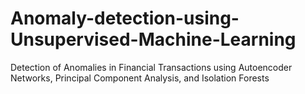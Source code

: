 # Anomaly-detection-using-Unsupervised-Machine-Learning
Detection of Anomalies in Financial Transactions using Autoencoder Networks, Principal Component Analysis, and Isolation Forests
